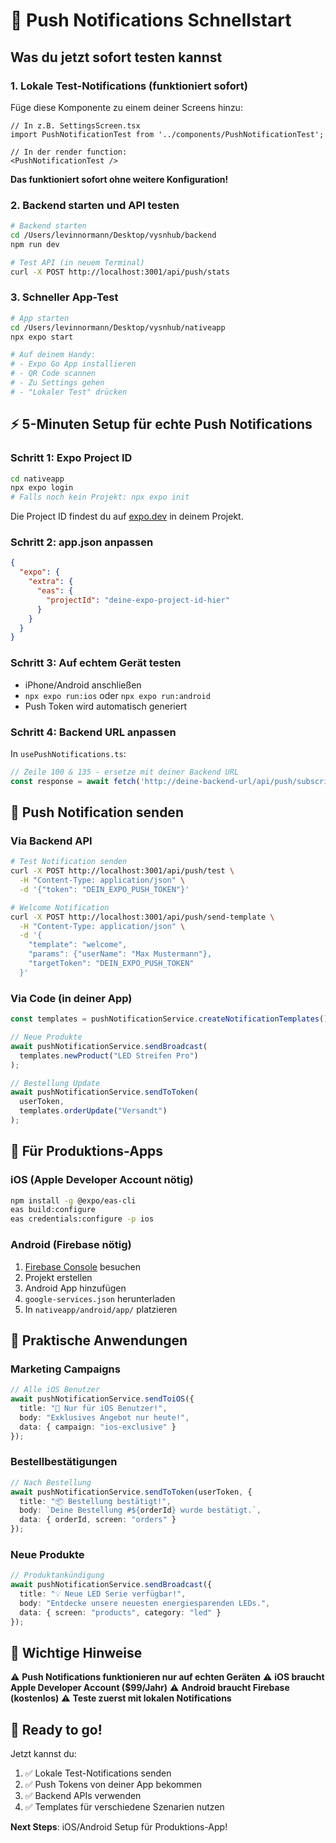 # 🚀 Push Notifications Schnellstart

## Was du jetzt sofort testen kannst

### 1. Lokale Test-Notifications (funktioniert sofort)

Füge diese Komponente zu einem deiner Screens hinzu:

```tsx
// In z.B. SettingsScreen.tsx
import PushNotificationTest from '../components/PushNotificationTest';

// In der render function:
<PushNotificationTest />
```

**Das funktioniert sofort ohne weitere Konfiguration!**

### 2. Backend starten und API testen

```bash
# Backend starten
cd /Users/levinnormann/Desktop/vysnhub/backend
npm run dev

# Test API (in neuem Terminal)
curl -X POST http://localhost:3001/api/push/stats
```

### 3. Schneller App-Test

```bash
# App starten
cd /Users/levinnormann/Desktop/vysnhub/nativeapp
npx expo start

# Auf deinem Handy:
# - Expo Go App installieren
# - QR Code scannen
# - Zu Settings gehen
# - "Lokaler Test" drücken
```

## ⚡ 5-Minuten Setup für echte Push Notifications

### Schritt 1: Expo Project ID
```bash
cd nativeapp
npx expo login
# Falls noch kein Projekt: npx expo init
```

Die Project ID findest du auf [expo.dev](https://expo.dev) in deinem Projekt.

### Schritt 2: app.json anpassen
```json
{
  "expo": {
    "extra": {
      "eas": {
        "projectId": "deine-expo-project-id-hier"
      }
    }
  }
}
```

### Schritt 3: Auf echtem Gerät testen
- iPhone/Android anschließen
- `npx expo run:ios` oder `npx expo run:android`
- Push Token wird automatisch generiert

### Schritt 4: Backend URL anpassen
In `usePushNotifications.ts`:
```typescript
// Zeile 100 & 135 - ersetze mit deiner Backend URL
const response = await fetch('http://deine-backend-url/api/push/subscribe', {
```

## 🎯 Push Notification senden

### Via Backend API
```bash
# Test Notification senden
curl -X POST http://localhost:3001/api/push/test \
  -H "Content-Type: application/json" \
  -d '{"token": "DEIN_EXPO_PUSH_TOKEN"}'

# Welcome Notification
curl -X POST http://localhost:3001/api/push/send-template \
  -H "Content-Type: application/json" \
  -d '{
    "template": "welcome",
    "params": {"userName": "Max Mustermann"},
    "targetToken": "DEIN_EXPO_PUSH_TOKEN"
  }'
```

### Via Code (in deiner App)
```typescript
const templates = pushNotificationService.createNotificationTemplates();

// Neue Produkte
await pushNotificationService.sendBroadcast(
  templates.newProduct("LED Streifen Pro")
);

// Bestellung Update
await pushNotificationService.sendToToken(
  userToken,
  templates.orderUpdate("Versandt")
);
```

## 📱 Für Produktions-Apps

### iOS (Apple Developer Account nötig)
```bash
npm install -g @expo/eas-cli
eas build:configure
eas credentials:configure -p ios
```

### Android (Firebase nötig)
1. [Firebase Console](https://console.firebase.google.com/) besuchen
2. Projekt erstellen
3. Android App hinzufügen
4. `google-services.json` herunterladen
5. In `nativeapp/android/app/` platzieren

## 🔔 Praktische Anwendungen

### Marketing Campaigns
```typescript
// Alle iOS Benutzer
await pushNotificationService.sendToiOS({
  title: "🍎 Nur für iOS Benutzer!",
  body: "Exklusives Angebot nur heute!",
  data: { campaign: "ios-exclusive" }
});
```

### Bestellbestätigungen
```typescript
// Nach Bestellung
await pushNotificationService.sendToToken(userToken, {
  title: "📦 Bestellung bestätigt!",
  body: `Deine Bestellung #${orderId} wurde bestätigt.`,
  data: { orderId, screen: "orders" }
});
```

### Neue Produkte
```typescript
// Produktankündigung
await pushNotificationService.sendBroadcast({
  title: "💡 Neue LED Serie verfügbar!",
  body: "Entdecke unsere neuesten energiesparenden LEDs.",
  data: { screen: "products", category: "led" }
});
```

## 🚨 Wichtige Hinweise

⚠️ **Push Notifications funktionieren nur auf echten Geräten**
⚠️ **iOS braucht Apple Developer Account ($99/Jahr)**
⚠️ **Android braucht Firebase (kostenlos)**
⚠️ **Teste zuerst mit lokalen Notifications**

## 🎉 Ready to go!

Jetzt kannst du:
1. ✅ Lokale Test-Notifications senden
2. ✅ Push Tokens von deiner App bekommen  
3. ✅ Backend APIs verwenden
4. ✅ Templates für verschiedene Szenarien nutzen

**Next Steps**: iOS/Android Setup für Produktions-App!